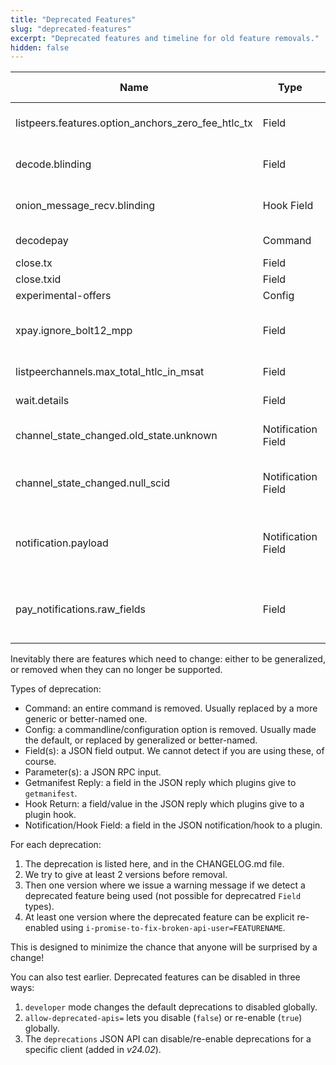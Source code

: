```yaml
---
title: "Deprecated Features"
slug: "deprecated-features"
excerpt: "Deprecated features and timeline for old feature removals."
hidden: false
---
```


| Name                                 | Type               | First Deprecated | Last Supported | Description                                                                                                                                                                     |
|--------------------------------------|--------------------|------------------|----------------|---------------------------------------------------------------------------------------------------------------------------------------------------------------------------------|
| listpeers.features.option_anchors_zero_fee_htlc_tx | Field | v24.08          | v25.09         | Renamed to `option_anchors` in the spec: check for that in `features` instead                                                          |
| decode.blinding                      | Field              | v24.11           | v25.05         | Renamed to `first_path_key` in BOLT 4 (available in `decode` from v24.11)                                                              |
| onion_message_recv.blinding          | Hook Field         | v24.11           | v25.05         | Renamed to `first_path_key` in BOLT 4 (available in hook from v24.11)                                                                  |
| decodepay                            | Command            | v24.11           | v25.12         | Use `decode` which is more powerful (since v23.05)                                                                                     |
| close.tx                             | Field              | v24.11           | v25.12         | Use txs array instead                                                                                                                  |
| close.txid                           | Field              | v24.11           | v25.12         | Use txids array instead                                                                                                                |
| experimental-offers                  | Config             | v24.11           | v25.05         | Now the default                                                                                                                        |
| xpay.ignore_bolt12_mpp               | Field              | v25.05           | v25.12         | Try MPP even if the BOLT12 invoice doesn't explicitly allow it (CLN didn't until 25.02)                                                |
| listpeerchannels.max_total_htlc_in_msat | Field           | v25.02           | v26.03         | Use our_max_total_htlc_out_msat                                                                                                              |
| wait.details                         | Field              | v25.05           | v26.06         | Use subsystem-specific object instead                                                                                                  |
| channel_state_changed.old_state.unknown | Notification Field | v25.05        | v26.03         | Value "unknown" is deprecated: field will be omitted instead                                                                           |
| channel_state_changed.null_scid         | Notification Field | v25.09        | v26.09         | In channel_state_changed notification, `short_channel_id` will be missing instead of `null`                                            |
| notification.payload                    | Notification Field | v25.09        | v26.09         | Notifications from plugins used to have fields in `payload` sub-object, now they are not (just like normal notifications)              |
| pay_notifications.raw_fields            | Field              | v25.09           | v26.09         | `channel_hint_update`, `pay_failure` and `pay_success` notifications now wrap members in an object of the same name                    |

Inevitably there are features which need to change: either to be generalized, or removed when they can no longer be supported.

Types of deprecation:
* Command: an entire command is removed.  Usually replaced by a more generic or better-named one.
* Config: a commandline/configuration option is removed.  Usually made the default, or replaced by generalized or better-named.
* Field(s): a JSON field output.  We cannot detect if you are using these, of course.
* Parameter(s): a JSON RPC input.
* Getmanifest Reply: a field in the JSON reply which plugins give to `getmanifest`.
* Hook Return: a field/value in the JSON reply which plugins give to a plugin hook.
* Notification/Hook Field: a field in the JSON notification/hook to a plugin.

For each deprecation:
1. The deprecation is listed here, and in the CHANGELOG.md file.
2. We try to give at least 2 versions before removal.
3. Then one version where we issue a warning message if we detect a deprecated feature being used (not possible for deprecatred `Field` types).
4. At least one version where the deprecated feature can be explicit re-enabled using `i-promise-to-fix-broken-api-user=FEATURENAME`.


This is designed to minimize the chance that anyone will be surprised by a change!

You can also test earlier.  Deprecated features can be disabled in three ways:
1. `developer` mode changes the default deprecations to disabled globally.
2. `allow-deprecated-apis=` lets you disable (`false`) or re-enable (`true`) globally.
3. The `deprecations` JSON API can disable/re-enable deprecations for a specific client (added in *v24.02*).
